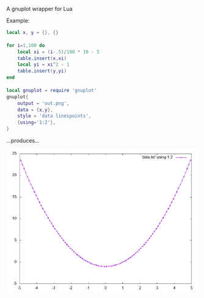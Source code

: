A gnuplot wrapper for Lua

Example:

``` Lua
local x, y = {}, {}

for i=1,100 do
	local xi = (i-.5)/100 * 10 - 5
	table.insert(x,xi)
	local yi = xi^2 - 1
	table.insert(y,yi)
end

local gnuplot = require 'gnuplot'
gnuplot{
	output = 'out.png',
	data = {x,y},
	style = 'data linespoints',
	{using='1:2'},
}
```

...produces...

![example.png](example.png)
